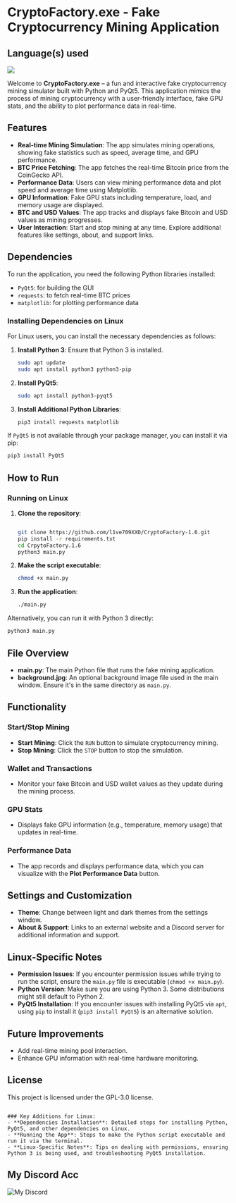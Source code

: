 # CryptoFactory.exe - Fake Cryptocurrency Mining Application


## Language(s) used

<picture>
  <source srcset="https://skillicons.dev/icons?i=py" media="(prefers-color-scheme: dark)">
  <img src="https://skillicons.dev/icons?i=py">
</picture>


Welcome to **CryptoFactory.exe** – a fun and interactive fake cryptocurrency mining simulator built with Python and PyQt5. This application mimics the process of mining cryptocurrency with a user-friendly interface, fake GPU stats, and the ability to plot performance data in real-time.

## Features

- **Real-time Mining Simulation**: The app simulates mining operations, showing fake statistics such as speed, average time, and GPU performance.
- **BTC Price Fetching**: The app fetches the real-time Bitcoin price from the CoinGecko API.
- **Performance Data**: Users can view mining performance data and plot speed and average time using Matplotlib.
- **GPU Information**: Fake GPU stats including temperature, load, and memory usage are displayed.
- **BTC and USD Values**: The app tracks and displays fake Bitcoin and USD values as mining progresses.
- **User Interaction**: Start and stop mining at any time. Explore additional features like settings, about, and support links.

## Dependencies

To run the application, you need the following Python libraries installed:

- `PyQt5`: for building the GUI
- `requests`: to fetch real-time BTC prices
- `matplotlib`: for plotting performance data

### Installing Dependencies on Linux

For Linux users, you can install the necessary dependencies as follows:

1. **Install Python 3**: Ensure that Python 3 is installed.
    ```bash
    sudo apt update
    sudo apt install python3 python3-pip
    ```

2. **Install PyQt5**:
    ```bash
    sudo apt install python3-pyqt5
    ```

3. **Install Additional Python Libraries**:
    ```bash
    pip3 install requests matplotlib
    ```

If `PyQt5` is not available through your package manager, you can install it via pip:

```bash
pip3 install PyQt5
```

## How to Run

### Running on Linux

1. **Clone the repository**:
    ```bash
    
    git clone https://github.com/l1ve709XXD/CryptoFactory-1.6.git
    pip install -r requirements.txt
    cd CrpytoFactory.1.6
    python3 main.py
    ```

2. **Make the script executable**:
    ```bash
    chmod +x main.py
    ```

3. **Run the application**:
    ```bash
    ./main.py
    ```

Alternatively, you can run it with Python 3 directly:
```bash
python3 main.py
```

## File Overview

- **main.py**: The main Python file that runs the fake mining application.
- **background.jpg**: An optional background image file used in the main window. Ensure it's in the same directory as `main.py`.

## Functionality

### Start/Stop Mining
- **Start Mining**: Click the `RUN` button to simulate cryptocurrency mining.
- **Stop Mining**: Click the `STOP` button to stop the simulation.

### Wallet and Transactions
- Monitor your fake Bitcoin and USD wallet values as they update during the mining process.

### GPU Stats
- Displays fake GPU information (e.g., temperature, memory usage) that updates in real-time.

### Performance Data
- The app records and displays performance data, which you can visualize with the **Plot Performance Data** button.

## Settings and Customization

- **Theme**: Change between light and dark themes from the settings window.
- **About & Support**: Links to an external website and a Discord server for additional information and support.

## Linux-Specific Notes

- **Permission Issues**: If you encounter permission issues while trying to run the script, ensure the `main.py` file is executable (`chmod +x main.py`).
- **Python Version**: Make sure you are using Python 3. Some distributions might still default to Python 2.
- **PyQt5 Installation**: If you encounter issues with installing PyQt5 via `apt`, using `pip` to install it (`pip3 install PyQt5`) is an alternative solution.

## Future Improvements
- Add real-time mining pool interaction.
- Enhance GPU information with real-time hardware monitoring.

## License

This project is licensed under the GPL-3.0 license.

```

### Key Additions for Linux:
- **Dependencies Installation**: Detailed steps for installing Python, PyQt5, and other dependencies on Linux.
- **Running the App**: Steps to make the Python script executable and run it via the terminal.
- **Linux-Specific Notes**: Tips on dealing with permissions, ensuring Python 3 is being used, and troubleshooting PyQt5 installation.
```

## My Discord Acc

![My Discord](https://lantern.rest/api/v1/users/794909914760871967?svg=1&theme=dark&borderRadius=2&hideActivity=1&hideStatus=0)

